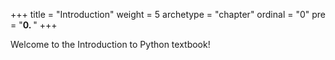 +++
title = "Introduction"
weight = 5
archetype = "chapter"
ordinal = "0"
pre = "<b>0. </b>"
+++

Welcome to the Introduction to Python textbook!

<!-- TODO Bring over introductory materials from CC 110 -->